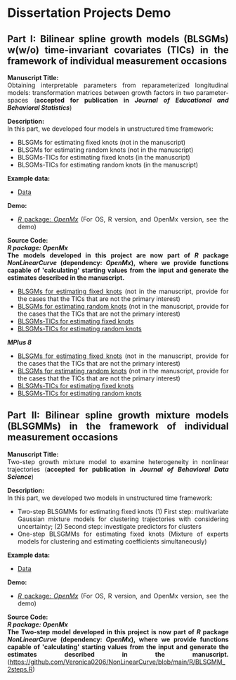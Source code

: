 <div align = "justify">
  
# Dissertation Projects Demo

## Part I: Bilinear spline growth models (BLSGMs) w(w/o) time-invariant covariates (TICs) in the framework of individual measurement occasions
**Manuscript Title:** <br>
Obtaining interpretable parameters from reparameterized longitudinal models: transformation matrices between growth factors in two parameter-spaces (**accepted for publication in *Journal of Educational and Behavioral Statistics***)

**Description:** <br>
In this part, we developed four models in unstructured time framework:
- BLSGMs for estimating fixed knots (not in the manuscript)
- BLSGMs for estimating random knots (not in the manuscript)
- BLSGMs-TICs for estimating fixed knots (in the manuscript)
- BLSGMs-TICs for estimating random knots (in the manuscript)

**Example data:**
- [Data](https://github.com/Veronica0206/NonLinearCurve/blob/main/data/BLSGM_uni_dat.RData)

**Demo:** 
- [*R* package: *OpenMx*](https://github.com/Veronica0206/Dissertation_projects/blob/master/Part%201/OpenMx_P1/OpenMx_demo.md)
(For OS, R version, and OpenMx version, see the demo)

**Source Code:** <br>
***R package: OpenMx*** <br>
**The models developed in this project are now part of *R* package *NonLinearCurve* (dependency: *OpenMx*), where we provide functions capable of 'calculating' starting values from the input and generate the estimates described in the manuscript.**
- [BLSGMs for estimating fixed knots](https://github.com/Veronica0206/NonLinearCurve/blob/main/R/BLSGM_fixed.R) (not in the manuscript, provide for the cases that the TICs that are not the primary interest)
- [BLSGMs for estimating random knots](https://github.com/Veronica0206/NonLinearCurve/blob/main/R/BLSGM_random.R) (not in the manuscript, provide for the cases that the TICs that are not the primary interest)
- [BLSGMs-TICs for estimating fixed knots](https://github.com/Veronica0206/NonLinearCurve/blob/main/R/BLSGM_TIC_fixed.R)
- [BLSGMs-TICs for estimating random knots](https://github.com/Veronica0206/NonLinearCurve/blob/main/R/BLSGM_TIC_random.R)

***MPlus 8*** <br>
- [BLSGMs for estimating fixed knots](https://github.com/Veronica0206/Dissertation_projects/blob/master/Part%201/MPlus8_P1/BLSGM_Unknown%20Fixed%20Knot.inp) (not in the manuscript, provide for the cases that the TICs that are not the primary interest)
- [BLSGMs for estimating random knots](https://github.com/Veronica0206/Dissertation_projects/blob/master/Part%201/MPlus8_P1/BLSGM_Unknown%20Random%20Knot.inp) (not in the manuscript, provide for the cases that the TICs that are not the primary interest)
- [BLSGMs-TICs for estimating fixed knots](https://github.com/Veronica0206/Dissertation_projects/blob/master/Part%201/MPlus8_P1/BLSGM_TIC_Unknown%20Fixed%20Knot.inp)
- [BLSGMs-TICs for estimating random knots](https://github.com/Veronica0206/Dissertation_projects/blob/master/Part%201/MPlus8_P1/BLSGM_TIC_Unknown%20Random%20Knot.inp)

## Part II: Bilinear spline growth mixture models (BLSGMMs) in the framework of individual measurement occasions
**Manuscript Title:** <br>
Two-step growth mixture model to examine heterogeneity in nonlinear trajectories (**accepted for publication in *Journal of Behavioral Data Science***)

**Description:** <br> 
In this part, we developed two models in unstructured time framework:
- Two-step BLSGMMs for estimating fixed knots
(1) First step: multivariate Gaussian mixture models for clustering trajectories with considering uncertainty;
(2) Second step: investigate predictors for clusters
- One-step BLSGMMs for estimating fixed knots (Mixture of experts models for clustering and estimating coefficients simultaneously)

**Example data:**
- [Data](https://github.com/Veronica0206/NonLinearCurve/blob/main/data/BLSGM_uni_sub_dat.RData)

**Demo:** 
- [*R* package: *OpenMx*](https://github.com/Veronica0206/Dissertation_projects/blob/master/Part%202/OpenMx_P2/OpenMx_demo.md)
(For OS, R version, and OpenMx version, see the demo)
  
**Source Code:** <br>
***R package: OpenMx*** <br>
**The Two-step model developed in this project is now part of *R* package *NonLinearCurve* (dependency: *OpenMx*), where we provide functions capable of 'calculating' starting values from the input and generate the estimates described in the manuscript.**
(https://github.com/Veronica0206/NonLinearCurve/blob/main/R/BLSGMM_2steps.R)  

 
</div>
